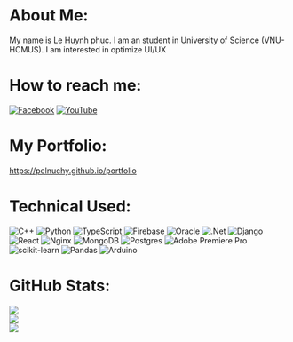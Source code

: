 # About Me:

My name is Le Huynh phuc. I am an student in University of Science (VNU-HCMUS). I am interested in optimize UI/UX

# How to reach me:

[![Facebook](https://img.shields.io/badge/Facebook-%231877F2.svg?logo=Facebook&logoColor=white)](https://facebook.com/pelnuchy) [![YouTube](https://img.shields.io/badge/YouTube-%23FF0000.svg?logo=YouTube&logoColor=white)](https://youtube.com/@huynhphucle)

# My Portfolio:

https://pelnuchy.github.io/portfolio

# Technical Used:

![C++](https://img.shields.io/badge/c++-%2300599C.svg?style=flat&logo=c%2B%2B&logoColor=white) ![Python](https://img.shields.io/badge/python-3670A0?style=flat&logo=python&logoColor=ffdd54) ![TypeScript](https://img.shields.io/badge/typescript-%23007ACC.svg?style=flat&logo=typescript&logoColor=white) ![Firebase](https://img.shields.io/badge/firebase-%23039BE5.svg?style=flat&logo=firebase) ![Oracle](https://img.shields.io/badge/Oracle-F80000?style=flat&logo=oracle&logoColor=white) ![.Net](https://img.shields.io/badge/.NET-5C2D91?style=flat&logo=.net&logoColor=white) ![Django](https://img.shields.io/badge/django-%23092E20.svg?style=flat&logo=django&logoColor=white) ![React](https://img.shields.io/badge/react-%2320232a.svg?style=flat&logo=react&logoColor=%2361DAFB) ![Nginx](https://img.shields.io/badge/nginx-%23009639.svg?style=flat&logo=nginx&logoColor=white) ![MongoDB](https://img.shields.io/badge/MongoDB-%234ea94b.svg?style=flat&logo=mongodb&logoColor=white) ![Postgres](https://img.shields.io/badge/postgres-%23316192.svg?style=flat&logo=postgresql&logoColor=white) ![Adobe Premiere Pro](https://img.shields.io/badge/Adobe%20Premiere%20Pro-9999FF.svg?style=flat&logo=Adobe%20Premiere%20Pro&logoColor=white) ![scikit-learn](https://img.shields.io/badge/scikit--learn-%23F7931E.svg?style=flat&logo=scikit-learn&logoColor=white) ![Pandas](https://img.shields.io/badge/pandas-%23150458.svg?style=flat&logo=pandas&logoColor=white) ![Arduino](https://img.shields.io/badge/-Arduino-00979D?style=flat&logo=Arduino&logoColor=white)

# GitHub Stats:

![](https://github-readme-stats.vercel.app/api?username=Pheelcus&theme=radical&hide_border=true&include_all_commits=true&count_private=true)<br/>
![](https://github-readme-streak-stats.herokuapp.com/?user=Pheelcus&theme=radical&hide_border=true)<br/>
![](https://github-readme-stats.vercel.app/api/top-langs/?username=Pheelcus&theme=radical&hide_border=true&include_all_commits=true&count_private=true&layout=compact)
